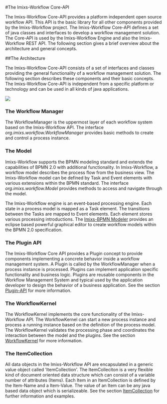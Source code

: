 #The Imixs-Workflow Core-API 
 
The Imixs-Workflow Core-API provides a platform independent open source workflow API. 
This API is the basic library for all other components provided by the Imixs-Workflow project. The Imixs-Workflow Core-API defines a set of java classes and interfaces to develop a workflow management solution. The Core-API is used by the Imixs-Workflow Engine and also the Imixs-Workflow REST API. The following section gives a brief overview about the architecture and general concepts.
 
##The Architecture

The Imixs-Workflow Core-API consists of a set of interfaces and classes providing the general functionality of a workflow management solution. The following section describes these components and their basic concepts. The Imixs-Workflow Core-API is independent from a specific platform or technology and can be used in all kinds of java applications. 
 
<img src="../images/api-architecture.gif"/>

### The Workflow Manager
The WorkflowManager is the uppermost layer of each workflow system based on the Imixs-Workflow API. The interface _org.imixs.workflow.WorkflowManager_ provides basic methods to create and control a process instance.
 
 
### The Model
Imixs-Workflow supports the BPMN modeling standard and extends the capabilities of BPMN 2.0 with additional functionality. 
In Imixs-Workflow, a workflow model describes the process flow from the business view. The Imixs-Workflow model can be defined by Task and Event elements with various extensions within the BPMN standard.
The interface _org.imixs.workflow.Model_ provides methods to access and navigate through the model. 

The Imixs-Workflow engine is an event-based processing engine. 
Each state in a process model is mapped as a Task element. The transitions between the Tasks are mapped to Event elements. Each element stores various processing introductions. 
The [Imixs-BPMN Modeler](./modelling/index.html) provides an eclipse based powerful graphical editor to create workflow models within the BPMN 2.0 specification.  


### The Plugin API
The Imixs-Workflow Core API provides a Plugin concept to provide components implementing a concrete behavior inside a workflow management system. A Plugin is called by the WorkflowManager when a process instance is processed. Plugins can implement application specific functionality and business logic. Plugins are reusable components in the Workflow Management System and typical used by the application developer to design the  behavior of a business application. See the section [Plugin-API](./plugin-api.html) for more information.

### The WorkflowKernel
The WorkflowKernel implements the core functionality of the Imixs-Workflow API. The WorkflowKernel can start a new process instance and process a running instance based on the definition of the process model. The WorkflowKernel validates the processing phase and coordinates the interaction between the model and the plugins. See the section [WorkflowKernel](./workflowkernel.html) for more information.
 
### The ItemCollection
All data objects in the Imixs-Workflow API are encapsulated in a generic value object called 'ItemCollection'.  The ItemColleciton is a very flexible kind of document oriented data structure which can consist of a variable number of attributes (Items). Each Item in an ItemCollection is defined by the Item-Name and a Item-Value. The value of an Item can be any java based data object which is serializeable. See the section [ItemCollection](./itemcollection.html) for further information and examples.
  